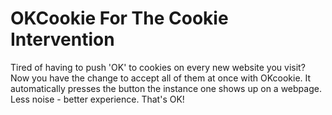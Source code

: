 OKCookie For The Cookie Intervention
=====================

Tired of having to push 'OK' to cookies on every new website you visit? Now you have the change to accept all of them at once with OKcookie. It automatically presses the button the instance one shows up on a webpage. Less noise - better experience. That's OK!

